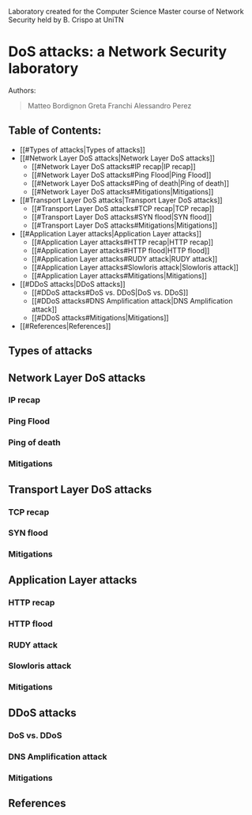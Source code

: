 Laboratory created for the Computer Science Master course of Network Security held by B. Crispo at  UniTN

# DoS attacks: a Network Security laboratory
Authors:
> Matteo Bordignon
> Greta Franchi
> Alessandro Perez

## Table of Contents:
- [[#Types of attacks|Types of attacks]]
- [[#Network Layer DoS attacks|Network Layer DoS attacks]]
	- [[#Network Layer DoS attacks#IP recap|IP recap]]
	- [[#Network Layer DoS attacks#Ping Flood|Ping Flood]]
	- [[#Network Layer DoS attacks#Ping of death|Ping of death]]
	- [[#Network Layer DoS attacks#Mitigations|Mitigations]]
- [[#Transport Layer DoS attacks|Transport Layer DoS attacks]]
	- [[#Transport Layer DoS attacks#TCP recap|TCP recap]]
	- [[#Transport Layer DoS attacks#SYN flood|SYN flood]]
	- [[#Transport Layer DoS attacks#Mitigations|Mitigations]]
- [[#Application Layer attacks|Application Layer attacks]]
	- [[#Application Layer attacks#HTTP recap|HTTP recap]]
	- [[#Application Layer attacks#HTTP flood|HTTP flood]]
	- [[#Application Layer attacks#RUDY attack|RUDY attack]]
	- [[#Application Layer attacks#Slowloris attack|Slowloris attack]]
	- [[#Application Layer attacks#Mitigations|Mitigations]]
- [[#DDoS attacks|DDoS attacks]]
	- [[#DDoS attacks#DoS vs. DDoS|DoS vs. DDoS]]
	- [[#DDoS attacks#DNS Amplification attack|DNS Amplification attack]]
	- [[#DDoS attacks#Mitigations|Mitigations]]
- [[#References|References]]



## Types of attacks

## Network Layer DoS attacks
### IP recap
### Ping Flood
### Ping of death
### Mitigations

## Transport Layer DoS attacks
### TCP recap

### SYN flood 

### Mitigations

## Application Layer attacks
### HTTP recap

### HTTP flood

### RUDY attack

### Slowloris attack

### Mitigations

## DDoS attacks

### DoS vs. DDoS

### DNS Amplification attack

### Mitigations








## References
